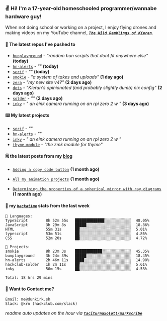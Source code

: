 ### ✌️ Hi! I'm a 17-year-old homeschooled programmer/wannabe hardware guy!

When not doing school or working on a project, I enjoy flying drones and making videos on my YouTube channel, [**_`The Wild Ramblings of Kieran`_**](https://youtube.com/@kieran.rambles).

#### 👷 The latest repos I've pushed to

- [`bunplayground`](https://github.com/taciturnaxolotl/bunplayground) - _"random bun scripts that dont fit anywhere else"_ **(today)**
- [`hn-alerts`](https://github.com/taciturnaxolotl/hn-alerts) - _""_ **(today)**
- [`serif`](https://github.com/taciturnaxolotl/serif) - _""_ **(today)**
- [`smokie`](https://github.com/taciturnaxolotl/smokie) - _"a system of takes and uploads"_ **(1 day ago)**
- [`zera`](https://github.com/taciturnaxolotl/zera) - _"my new site v4?"_ **(2 days ago)**
- [`dots`](https://github.com/taciturnaxolotl/dots) - _"Kieran's opinionated (and probably slightly dumb) nix config"_ **(2 days ago)**
- [`solder`](https://github.com/hackclub/solder) - _""_ **(2 days ago)**
- [`inky`](https://github.com/taciturnaxolotl/inky) - _" an eink camera running on an rpi zero 2 w "_ **(3 days ago)**

#### ⌨️ My latest projects

- [`serif`](https://github.com/taciturnaxolotl/serif) - _""_
- [`hn-alerts`](https://github.com/taciturnaxolotl/hn-alerts) - _""_
- [`inky`](https://github.com/taciturnaxolotl/inky) - _" an eink camera running on an rpi zero 2 w "_
- [`thyme-module`](https://github.com/taciturnaxolotl/thyme-module) - _"the zmk module for thyme"_

#### 🗒️ the latest posts from my [blog](https://dunkirk.sh)

- [`Adding a copy code button`](https://dunkirk.sh/blog/adding-a-copy-button/) **(1 month ago)**

- [`All my animation projects`](https://dunkirk.sh/blog/my-animations/) **(1 month ago)**

- [`Determining the properties of a spherical mirror with ray diagrams`](https://dunkirk.sh/blog/spherical-ray-diagrams/) **(1 month ago)**



#### 📡 my [_`hackatime`_](https://waka.hackclub.com) stats from the last week

```text
💾 Languages:
TypeScript        8h 52m 55s   █████████████░░░░░░░░░░░░  48.05%
JavaScript        3h 29m 8s    █████░░░░░░░░░░░░░░░░░░░░  18.86%
HTML              55m 31s      ██░░░░░░░░░░░░░░░░░░░░░░░  5.01%
typescript        53m 51s      ██░░░░░░░░░░░░░░░░░░░░░░░  4.86%
CSS               52m 20s      ██░░░░░░░░░░░░░░░░░░░░░░░  4.72%

💼 Projects:
smokie            8h 23m 3s    ████████████░░░░░░░░░░░░░  45.35%
bunplayground     3h 24m 39s   █████░░░░░░░░░░░░░░░░░░░░  18.45%
hn-alerts         2h 46m 11s   ████░░░░░░░░░░░░░░░░░░░░░  14.98%
hackclub-solder   1h 2m 11s    ██░░░░░░░░░░░░░░░░░░░░░░░  5.61%
inky              50m 15s      ██░░░░░░░░░░░░░░░░░░░░░░░  4.53%

Total: 18 hrs 29 mins
```

#### 📮 Want to Contact me?

```text
Email: me@dunkirk.sh
Slack: @krn (hackclub.com/slack)
```

_readme auto updates on the hour via [**`taciturnaxolotl/markscribe`**](https://github.com/taciturnaxolotl/markscribe)_
